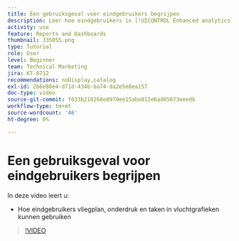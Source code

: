 ```yaml
---
title: Een gebruiksgeval voor eindgebruikers begrijpen
description: Leer hoe eindgebruikers in [!UICONTROL Enhanced analytics] vliegdiagrammen kunnen gebruiken voor vliegplan, opbranden en taken.
activity: use
feature: Reports and Dashboards
thumbnail: 335055.png
type: Tutorial
role: User
level: Beginner
team: Technical Marketing
jira: KT-8712
recommendations: noDisplay,catalog
exl-id: 2b6e88e4-d71d-434b-ba74-da2e5e8ea157
doc-type: video
source-git-commit: f033b210268e8979ee15abe812e6ad85673eeedb
workflow-type: tm+mt
source-wordcount: '46'
ht-degree: 0%

---
```


# Een gebruiksgeval voor eindgebruikers begrijpen

In deze video leert u:

* Hoe eindgebruikers vliegplan, onderdruk en taken in vluchtgrafieken kunnen gebruiken

>[!VIDEO](https://video.tv.adobe.com/v/335055/?quality=12&learn=on)
